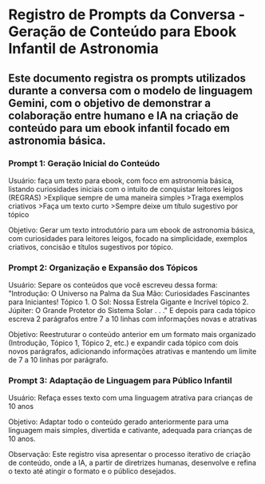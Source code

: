 # Registro de Prompts da Conversa - Geração de Conteúdo para Ebook Infantil de Astronomia

## Este documento registra os prompts utilizados durante a conversa com o modelo de linguagem Gemini, com o objetivo de demonstrar a colaboração entre humano e IA na criação de conteúdo para um ebook infantil focado em astronomia básica.
### Prompt 1: Geração Inicial do Conteúdo

Usuário: faça um texto para ebook, com foco em astronomia básica, listando curiosidades iniciais com o intuito de conquistar leitores leigos (REGRAS) >Explique sempre de uma maneira simples >Traga exemplos criativos >Faça um texto curto >Sempre deixe um título sugestivo por tópico

Objetivo: Gerar um texto introdutório para um ebook de astronomia básica, com curiosidades para leitores leigos, focado na simplicidade, exemplos criativos, concisão e títulos sugestivos por tópico.

### Prompt 2: Organização e Expansão dos Tópicos

Usuário: Separe os conteúdos que você escreveu dessa forma: "Introdução: O Universo na Palma da Sua Mão: Curiosidades Fascinantes para Iniciantes! Tópico 1. O Sol: Nossa Estrela Gigante e Incrível tópico 2. Júpiter: O Grande Protetor do Sistema Solar . . ." E depois para cada tópico escreva 2 parágrafos entre 7 a 10 linhas com informações novas e atrativas

Objetivo: Reestruturar o conteúdo anterior em um formato mais organizado (Introdução, Tópico 1, Tópico 2, etc.) e expandir cada tópico com dois novos parágrafos, adicionando informações atrativas e mantendo um limite de 7 a 10 linhas por parágrafo.

### Prompt 3: Adaptação de Linguagem para Público Infantil

Usuário: Refaça esses texto com uma linguagem atrativa para crianças de 10 anos

Objetivo: Adaptar todo o conteúdo gerado anteriormente para uma linguagem mais simples, divertida e cativante, adequada para crianças de 10 anos.

Observação: Este registro visa apresentar o processo iterativo de criação de conteúdo, onde a IA, a partir de diretrizes humanas, desenvolve e refina o texto até atingir o formato e o público desejados.
